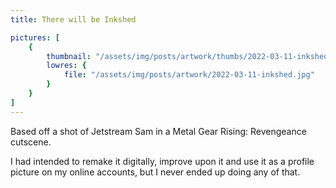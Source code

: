 ```yaml
---
title: There will be Inkshed

pictures: [
	{
		thumbnail: "/assets/img/posts/artwork/thumbs/2022-03-11-inkshed.jpg",
		lowres: {
			file: "/assets/img/posts/artwork/2022-03-11-inkshed.jpg"
		}
	}
]
---
```

Based off a shot of Jetstream Sam in a Metal Gear Rising: Revengeance cutscene.

I had intended to remake it digitally, improve upon it and use it as a profile picture on my online accounts, but I never ended up doing any of that.
